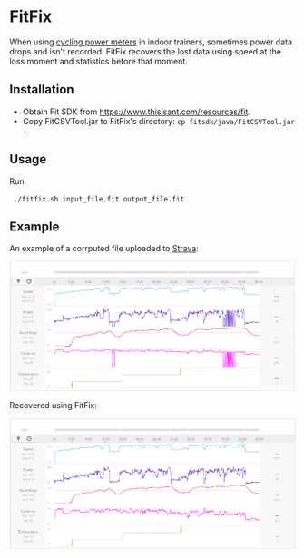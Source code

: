 # FitFix
When using [cycling power meters](https://en.wikipedia.org/wiki/Cycling_power_meter) in indoor trainers, sometimes power data drops
and isn't recorded. FitFix recovers the lost data using speed at the loss moment and statistics before that moment.

## Installation
* Obtain Fit SDK from https://www.thisisant.com/resources/fit.
* Copy FitCSVTool.jar to FitFix's directory: ```cp fitsdk/java/FitCSVTool.jar .```

## Usage
Run:

     ./fitfix.sh input_file.fit output_file.fit

## Example

An example of a corrputed file uploaded to [Strava](https://strava.com/):

![corrupted-data](sample-corrupted.png)

Recovered using FitFix:

![recovered-data](sample-recovered.png)

